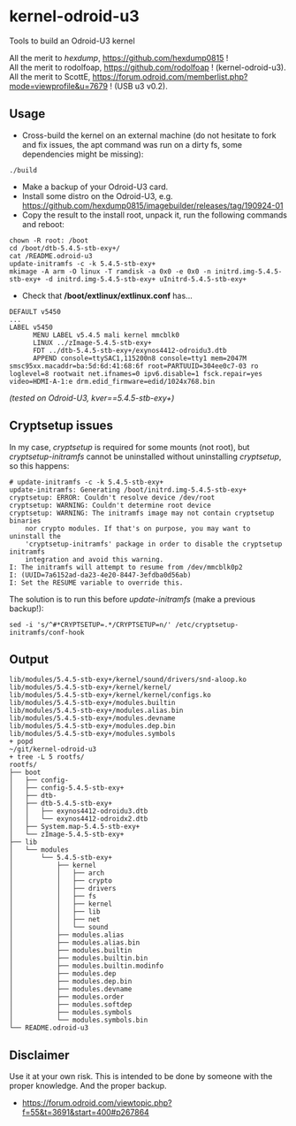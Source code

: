 # kernel-odroid-u3
Tools to build an Odroid-U3 kernel

All the merit to _hexdump_, https://github.com/hexdump0815 !  
All the merit to rodolfoap, https://github.com/rodolfoap ! (kernel-odroid-u3).  
All the merit to ScottE, https://forum.odroid.com/memberlist.php?mode=viewprofile&u=7679 ! (USB u3 v0.2).  

## Usage

* Cross-build the kernel on an external machine (do not hesitate to fork and fix issues, the apt command was run on a dirty fs, some dependencies might be missing):

```
./build
```
* Make a backup of your Odroid-U3 card.
* Install some distro on the Odroid-U3, e.g. https://github.com/hexdump0815/imagebuilder/releases/tag/190924-01
* Copy the result to the install root, unpack it, run the following commands and reboot:

```
chown -R root: /boot
cd /boot/dtb-5.4.5-stb-exy+/
cat /README.odroid-u3
update-initramfs -c -k 5.4.5-stb-exy+
mkimage -A arm -O linux -T ramdisk -a 0x0 -e 0x0 -n initrd.img-5.4.5-stb-exy+ -d initrd.img-5.4.5-stb-exy+ uInitrd-5.4.5-stb-exy+

```

* Check that **/boot/extlinux/extlinux.conf** has...
```
DEFAULT v5450
...
LABEL v5450
      MENU LABEL v5.4.5 mali kernel mmcblk0
      LINUX ../zImage-5.4.5-stb-exy+
      FDT ../dtb-5.4.5-stb-exy+/exynos4412-odroidu3.dtb
      APPEND console=ttySAC1,115200n8 console=tty1 mem=2047M smsc95xx.macaddr=ba:5d:6d:41:68:6f root=PARTUUID=304ee0c7-03 ro loglevel=8 rootwait net.ifnames=0 ipv6.disable=1 fsck.repair=yes video=HDMI-A-1:e drm.edid_firmware=edid/1024x768.bin
```

_(tested on Odroid-U3, kver==5.4.5-stb-exy+)_

## Cryptsetup issues

In my case, _cryptsetup_ is required for some mounts (not root), but _cryptsetup-initramfs_ cannot be uninstalled without uninstalling _cryptsetup_, so this happens:

```
# update-initramfs -c -k 5.4.5-stb-exy+
update-initramfs: Generating /boot/initrd.img-5.4.5-stb-exy+
cryptsetup: ERROR: Couldn't resolve device /dev/root
cryptsetup: WARNING: Couldn't determine root device
cryptsetup: WARNING: The initramfs image may not contain cryptsetup binaries
    nor crypto modules. If that's on purpose, you may want to uninstall the
    'cryptsetup-initramfs' package in order to disable the cryptsetup initramfs
    integration and avoid this warning.
I: The initramfs will attempt to resume from /dev/mmcblk0p2
I: (UUID=7a6152ad-da23-4e20-8447-3efdba0d56ab)
I: Set the RESUME variable to override this.

```
The solution is to run this before _update-initramfs_ (make a previous backup!):

```
sed -i 's/^#*CRYPTSETUP=.*/CRYPTSETUP=n/' /etc/cryptsetup-initramfs/conf-hook
```

## Output

```
lib/modules/5.4.5-stb-exy+/kernel/sound/drivers/snd-aloop.ko
lib/modules/5.4.5-stb-exy+/kernel/kernel/
lib/modules/5.4.5-stb-exy+/kernel/kernel/configs.ko
lib/modules/5.4.5-stb-exy+/modules.builtin
lib/modules/5.4.5-stb-exy+/modules.alias.bin
lib/modules/5.4.5-stb-exy+/modules.devname
lib/modules/5.4.5-stb-exy+/modules.dep.bin
lib/modules/5.4.5-stb-exy+/modules.symbols
+ popd
~/git/kernel-odroid-u3
+ tree -L 5 rootfs/
rootfs/
├── boot
│   ├── config-
│   ├── config-5.4.5-stb-exy+
│   ├── dtb-
│   ├── dtb-5.4.5-stb-exy+
│   │   ├── exynos4412-odroidu3.dtb
│   │   └── exynos4412-odroidx2.dtb
│   ├── System.map-5.4.5-stb-exy+
│   └── zImage-5.4.5-stb-exy+
├── lib
│   └── modules
│       └── 5.4.5-stb-exy+
│           ├── kernel
│           │   ├── arch
│           │   ├── crypto
│           │   ├── drivers
│           │   ├── fs
│           │   ├── kernel
│           │   ├── lib
│           │   ├── net
│           │   └── sound
│           ├── modules.alias
│           ├── modules.alias.bin
│           ├── modules.builtin
│           ├── modules.builtin.bin
│           ├── modules.builtin.modinfo
│           ├── modules.dep
│           ├── modules.dep.bin
│           ├── modules.devname
│           ├── modules.order
│           ├── modules.softdep
│           ├── modules.symbols
│           └── modules.symbols.bin
└── README.odroid-u3

```

## Disclaimer

Use it at your own risk. This is intended to be done by someone with the proper knowledge. And the proper backup.

* https://forum.odroid.com/viewtopic.php?f=55&t=3691&start=400#p267864
